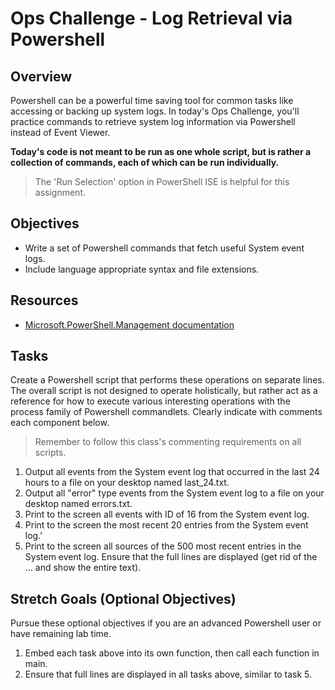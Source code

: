 # Ops Challenge - Log Retrieval via Powershell

## Overview

Powershell can be a powerful time saving tool for common tasks like accessing or backing up system logs. In today's Ops Challenge, you'll practice commands to retrieve system log information via Powershell instead of Event Viewer.

**Today's code is not meant to be run as one whole script, but is rather a collection of commands, each of which can be run individually.**

> The 'Run Selection' option in PowerShell ISE is helpful for this assignment.

## Objectives

- Write a set of Powershell commands that fetch useful System event logs.
- Include language appropriate syntax and file extensions.

## Resources

- [Microsoft.PowerShell.Management documentation](https://docs.microsoft.com/en-us/powershell/module/microsoft.powershell.management/?view=powershell-5.1)

## Tasks

Create a Powershell script that performs these operations on separate lines. The overall script is not designed to operate holistically, but rather act as a reference for how to execute various interesting operations with the process family of Powershell commandlets. Clearly indicate with comments each component below.

> Remember to follow this class's commenting requirements on all scripts.

1. Output all events from the System event log that occurred in the last 24 hours to a file on your desktop named last_24.txt.
1. Output all "error" type events from the System event log to a file on your desktop named errors.txt.
1. Print to the screen all events with ID of 16 from the System event log.
1. Print to the screen the most recent 20 entries from the System event log.'
1. Print to the screen all sources of the 500 most recent entries in the System event log. Ensure that the full lines are displayed (get rid of the ... and show the entire text).

## Stretch Goals (Optional Objectives)

Pursue these optional objectives if you are an advanced Powershell user or have remaining lab time.

1. Embed each task above into its own function, then call each function in main.
1. Ensure that full lines are displayed in all tasks above, similar to task 5.
